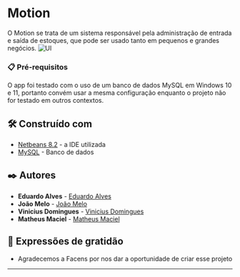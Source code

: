 # Motion

O Motion se trata de um sistema responsável pela administração de entrada e saída de estoques, que pode ser usado tanto em pequenos e grandes negócios. 
![UI](https://appmotionfacens.herokuapp.com/images/UI.gif)


### 📋 Pré-requisitos

O app foi testado com o uso de um banco de dados MySQL em Windows 10 e 11, portanto convém usar a mesma configuração enquanto o projeto não for testado em outros contextos.


## 🛠️ Construído com


* [Netbeans 8.2](https://netbeans.apache.org/download/index.html) - a IDE utilizada
* [MySQL](https://www.mysql.com//) - Banco de dados


## ✒️ Autores

* **Eduardo Alves** -  [Eduardo Alves](https://github.com/eduams)
* **João Melo** - [João Melo](https://github.com/joao-java)
* **Vinicius Domingues** - [Vinicius Domingues](https://github.com/ViniciusDSS)
* **Matheus Maciel** - [Matheus Maciel](https://github.com/macielths)


## 🎁 Expressões de gratidão

* Agradecemos a Facens por nos dar a oportunidade de criar esse projeto 
---
